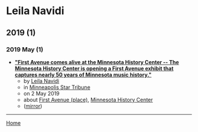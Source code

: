 # Leila Navidi

## 2019 (1)

### 2019 May (1)

 - [**"First Avenue comes alive at the Minnesota History Center -- The Minnesota History Center is opening a First Avenue exhibit that captures nearly 50 years of Minnesota music history."**](https://www.startribune.com/first-avenue-comes-alive-at-the-minnesota-history-center/509269541/)
    - by [Leila Navidi](../../authors/leila-navidi/index.md)
    - in [Minneapolis Star Tribune](../../publications/k-o/minneapolis-star-tribune/index.md)
    - on 2 May 2019
    - about [First Avenue (place)](../../topics/place/first-avenue/index.md), [Minnesota History Center](../../topics/minnesota-history-center/index.md)
    - ([mirror](https://web.archive.org/web/*/https://www.startribune.com/first-avenue-comes-alive-at-the-minnesota-history-center/509269541/))

----

[Home](../index.md)
